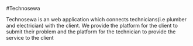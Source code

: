 #Technosewa

Technosewa is an web application which connects technicians(i.e plumber and electrician) with the client. We provide the platform for the client to submit their problem and the platform for the technician to provide the service to the client
